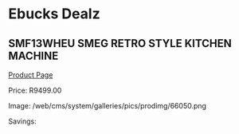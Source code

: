 
# Ebucks Dealz
## SMF13WHEU SMEG RETRO STYLE KITCHEN MACHINE
[Product Page](https://www.ebucks.com/web/shop/productSelected.do?prodId=1169623929&catId=704987863)

Price: R9499.00

Image: /web/cms/system/galleries/pics/prodimg/66050.png

Savings: 


	